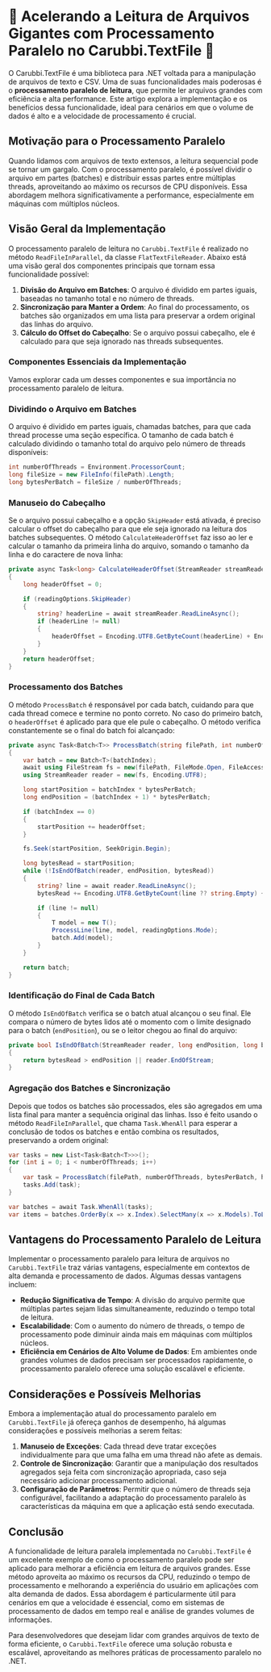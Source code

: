 # 🚀 Acelerando a Leitura de Arquivos Gigantes com Processamento Paralelo no Carubbi.TextFile 📂

O Carubbi.TextFile é uma biblioteca para .NET voltada para a manipulação de arquivos de texto e CSV. Uma de suas funcionalidades mais poderosas é o **processamento paralelo de leitura**, que permite ler arquivos grandes com eficiência e alta performance. Este artigo explora a implementação e os benefícios dessa funcionalidade, ideal para cenários em que o volume de dados é alto e a velocidade de processamento é crucial.

## Motivação para o Processamento Paralelo

Quando lidamos com arquivos de texto extensos, a leitura sequencial pode se tornar um gargalo. Com o processamento paralelo, é possível dividir o arquivo em partes (batches) e distribuir essas partes entre múltiplas threads, aproveitando ao máximo os recursos de CPU disponíveis. Essa abordagem melhora significativamente a performance, especialmente em máquinas com múltiplos núcleos.

## Visão Geral da Implementação

O processamento paralelo de leitura no `Carubbi.TextFile` é realizado no método `ReadFileInParallel`, da classe `FlatTextFileReader`. Abaixo está uma visão geral dos componentes principais que tornam essa funcionalidade possível:

1. **Divisão do Arquivo em Batches**: O arquivo é dividido em partes iguais, baseadas no tamanho total e no número de threads.
2. **Sincronização para Manter a Ordem**: Ao final do processamento, os batches são organizados em uma lista para preservar a ordem original das linhas do arquivo.
3. **Cálculo do Offset do Cabeçalho**: Se o arquivo possui cabeçalho, ele é calculado para que seja ignorado nas threads subsequentes.

### Componentes Essenciais da Implementação

Vamos explorar cada um desses componentes e sua importância no processamento paralelo de leitura.

### Dividindo o Arquivo em Batches

O arquivo é dividido em partes iguais, chamadas batches, para que cada thread processe uma seção específica. O tamanho de cada batch é calculado dividindo o tamanho total do arquivo pelo número de threads disponíveis:

```csharp
int numberOfThreads = Environment.ProcessorCount;
long fileSize = new FileInfo(filePath).Length;
long bytesPerBatch = fileSize / numberOfThreads;
```

### Manuseio do Cabeçalho

Se o arquivo possui cabeçalho e a opção `SkipHeader` está ativada, é preciso calcular o offset do cabeçalho para que ele seja ignorado na leitura dos batches subsequentes. O método `CalculateHeaderOffset` faz isso ao ler e calcular o tamanho da primeira linha do arquivo, somando o tamanho da linha e do caractere de nova linha:

```csharp
private async Task<long> CalculateHeaderOffset(StreamReader streamReader)
{
    long headerOffset = 0;

    if (readingOptions.SkipHeader)
    {
        string? headerLine = await streamReader.ReadLineAsync();
        if (headerLine != null)
        {
            headerOffset = Encoding.UTF8.GetByteCount(headerLine) + Encoding.UTF8.GetByteCount(Environment.NewLine);
        }
    }
    return headerOffset;
}
```

### Processamento dos Batches

O método `ProcessBatch` é responsável por cada batch, cuidando para que cada thread comece e termine no ponto correto. No caso do primeiro batch, o `headerOffset` é aplicado para que ele pule o cabeçalho. O método verifica constantemente se o final do batch foi alcançado:

```csharp
private async Task<Batch<T>> ProcessBatch(string filePath, int numberOfThreads, long bytesPerBatch, long headerOffset, int batchIndex)
{
    var batch = new Batch<T>(batchIndex);
    await using FileStream fs = new(filePath, FileMode.Open, FileAccess.Read);
    using StreamReader reader = new(fs, Encoding.UTF8);

    long startPosition = batchIndex * bytesPerBatch;
    long endPosition = (batchIndex + 1) * bytesPerBatch;

    if (batchIndex == 0)
    {
        startPosition += headerOffset;
    }

    fs.Seek(startPosition, SeekOrigin.Begin);

    long bytesRead = startPosition;
    while (!IsEndOfBatch(reader, endPosition, bytesRead))
    {
        string? line = await reader.ReadLineAsync();
        bytesRead += Encoding.UTF8.GetByteCount(line ?? string.Empty) + Encoding.UTF8.GetByteCount(Environment.NewLine);

        if (line != null)
        {
            T model = new T();
            ProcessLine(line, model, readingOptions.Mode);
            batch.Add(model);
        }
    }

    return batch;
}
```

### Identificação do Final de Cada Batch

O método `IsEndOfBatch` verifica se o batch atual alcançou o seu final. Ele compara o número de bytes lidos até o momento com o limite designado para o batch (`endPosition`), ou se o leitor chegou ao final do arquivo:

```csharp
private bool IsEndOfBatch(StreamReader reader, long endPosition, long bytesRead)
{
    return bytesRead > endPosition || reader.EndOfStream;
}
```

### Agregação dos Batches e Sincronização

Depois que todos os batches são processados, eles são agregados em uma lista final para manter a sequência original das linhas. Isso é feito usando o método `ReadFileInParallel`, que chama `Task.WhenAll` para esperar a conclusão de todos os batches e então combina os resultados, preservando a ordem original:

```csharp
var tasks = new List<Task<Batch<T>>>();
for (int i = 0; i < numberOfThreads; i++)
{
    var task = ProcessBatch(filePath, numberOfThreads, bytesPerBatch, headerOffset, i);
    tasks.Add(task);
}

var batches = await Task.WhenAll(tasks);
var items = batches.OrderBy(x => x.Index).SelectMany(x => x.Models).ToList();
```

## Vantagens do Processamento Paralelo de Leitura

Implementar o processamento paralelo para leitura de arquivos no `Carubbi.TextFile` traz várias vantagens, especialmente em contextos de alta demanda e processamento de dados. Algumas dessas vantagens incluem:

- **Redução Significativa de Tempo**: A divisão do arquivo permite que múltiplas partes sejam lidas simultaneamente, reduzindo o tempo total de leitura.
- **Escalabilidade**: Com o aumento do número de threads, o tempo de processamento pode diminuir ainda mais em máquinas com múltiplos núcleos.
- **Eficiência em Cenários de Alto Volume de Dados**: Em ambientes onde grandes volumes de dados precisam ser processados rapidamente, o processamento paralelo oferece uma solução escalável e eficiente.

## Considerações e Possíveis Melhorias

Embora a implementação atual do processamento paralelo em `Carubbi.TextFile` já ofereça ganhos de desempenho, há algumas considerações e possíveis melhorias a serem feitas:

1. **Manuseio de Exceções**: Cada thread deve tratar exceções individualmente para que uma falha em uma thread não afete as demais.
2. **Controle de Sincronização**: Garantir que a manipulação dos resultados agregados seja feita com sincronização apropriada, caso seja necessário adicionar processamento adicional.
3. **Configuração de Parâmetros**: Permitir que o número de threads seja configurável, facilitando a adaptação do processamento paralelo às características da máquina em que a aplicação está sendo executada.

## Conclusão

A funcionalidade de leitura paralela implementada no `Carubbi.TextFile` é um excelente exemplo de como o processamento paralelo pode ser aplicado para melhorar a eficiência em leitura de arquivos grandes. Esse método aproveita ao máximo os recursos da CPU, reduzindo o tempo de processamento e melhorando a experiência do usuário em aplicações com alta demanda de dados. Essa abordagem é particularmente útil para cenários em que a velocidade é essencial, como em sistemas de processamento de dados em tempo real e análise de grandes volumes de informações.

Para desenvolvedores que desejam lidar com grandes arquivos de texto de forma eficiente, o `Carubbi.TextFile` oferece uma solução robusta e escalável, aproveitando as melhores práticas de processamento paralelo no .NET.